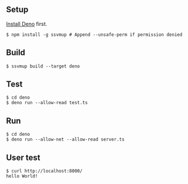 
## Setup

[Install Deno](https://deno.land/manual/getting_started/installation) first.

```
$ npm install -g ssvmup # Append --unsafe-perm if permission denied
```

## Build

```
$ ssvmup build --target deno
```

## Test

```
$ cd deno
$ deno run --allow-read test.ts
```

## Run

```
$ cd deno
$ deno run --allow-net --allow-read server.ts
```

## User test

```
$ curl http://localhost:8000/
hello World!
```
